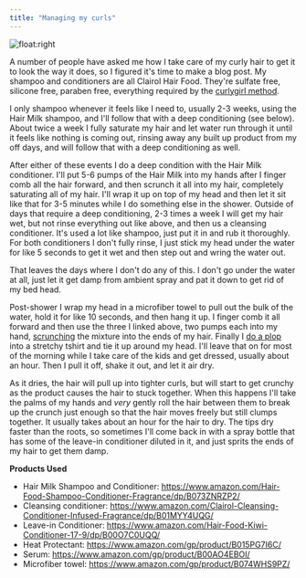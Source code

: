 ```yaml
---
title: "Managing my curls"
---
```


![float:right](/p/hair-care/1.jpg)

A number of people have asked me how I take care of my curly hair to get it to look the way it does, so I figured it's time to make a blog post.  My shampoo and conditioners are all Clairol Hair Food. They're sulfate free, silicone free, paraben free, everything required by the [curlygirl method](https://www.naturallycurly.com/curlreading/no-poo/the-curly-girl-method-for-coily-hair).

I only shampoo whenever it feels like I need to, usually 2-3 weeks, using the Hair Milk shampoo, and I'll follow that with a deep conditioning (see below). About twice a week I fully saturate my hair and let water run through it until it feels like nothing is coming out, rinsing away any built up product from my off days, and will follow that with a deep conditioning as well.

After either of these events I do a deep condition with the Hair Milk conditioner. I'll put 5-6 pumps of the Hair Milk into my hands after I finger comb all the hair forward, and then scrunch it all into my hair, completely saturating all of my hair. I'll wrap it up on top of my head and then let it sit like that for 3-5 minutes while I do something else in the shower. Outside of days that require a deep conditioning, 2-3 times a week I will get my hair wet, but not rinse everything out like above, and then us a cleansing conditioner. It's used a lot like shampoo, just put it in and rub it thoroughly. For both conditioners I don't fully rinse, I just stick my head under the water for like 5 seconds to get it wet and then step out and wring the water out.

That leaves the days where I don't do any of this. I don't go under the water at all, just let it get damp from ambient spray and pat it down to get rid of my bed head.

Post-shower I wrap my head in a microfiber towel to pull out the bulk of the water, hold it for like 10 seconds, and then hang it up. I finger comb it all forward and then use the three I linked above, two pumps each into my hand, [scrunching](https://youtu.be/Vota3aH-aFI?t=40) the mixture into the ends of my hair. Finally I [do a plop](https://www.buzzfeed.com/augustafalletta/plopping-is-the-best-kept-secret-for-perfect-natural-curls) into a stretchy tshirt and tie it up around my head. I'll leave that on for most of the morning while I take care of the kids and get dressed, usually about an hour. Then I pull it off, shake it out, and let it air dry.

As it dries, the hair will pull up into tighter curls, but will start to get crunchy as the product causes the hair to stuck together. When this happens I'll take the palms of my hands and _very_ gently roll the hair between them to break up the crunch just enough so that the hair moves freely but still clumps together. It usually takes about an hour for the hair to dry. The tips dry faster than the roots, so sometimes I'll come back in with a spray bottle that has some of the leave-in conditioner diluted in it, and just sprits the ends of my hair to get them damp.


**Products Used**

- Hair Milk Shampoo and Conditioner: https://www.amazon.com/Hair-Food-Shampoo-Conditioner-Fragrance/dp/B073ZNRZP2/
- Cleansing conditioner: https://www.amazon.com/Clairol-Cleansing-Conditioner-Infused-Fragrance/dp/B01MYY4UQG/
- Leave-in Conditioner: https://www.amazon.com/Hair-Food-Kiwi-Conditioner-17-9/dp/B00O7C0UQQ/
- Heat Protectant: https://www.amazon.com/gp/product/B015PG7I6C/
- Serum: https://www.amazon.com/gp/product/B00AO4EBOI/
- Microfiber towel: https://www.amazon.com/gp/product/B074WHS9PZ/
